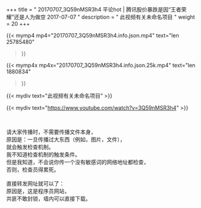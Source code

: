 +++
title = " 20170707_3Q59nMSR3h4 平论hot | 腾讯股价暴跌是因“王者荣耀”还是人为做空 2017-07-07 "
description = " 此视频有关未命名项目 "
weight = 20
+++

{{< mymp4 mp4="20170707_3Q59nMSR3h4.info.json.mp4" 
text="len 25785480"
>}}

{{< mymp4x  mp4x="20170707_3Q59nMSR3h4.info.json.25k.mp4"
text="len 1880834"
>}}


{{< mydiv text="此视频有关未命名项目" >}}
<br>

{{< mydiv text="https://www.youtube.com/watch?v=3Q59nMSR3h4" >}}


<br>

请大家传播时，不需要传播文件本身，<br>
原因是：一旦传播过大东西（例如，图片，文件），<br>
就会触发检查机制。<br>
我不知道检查机制的触发条件。<br>
但是我知道，不会说你传一个没有敏感词的网络地址都检查，<br>
否则，检查员得累死。<br><br>
直接转发网址就可以了：<br>
原因是，这是程序员网站，<br>
共匪不敢封锁，墙内可以直接下载。


